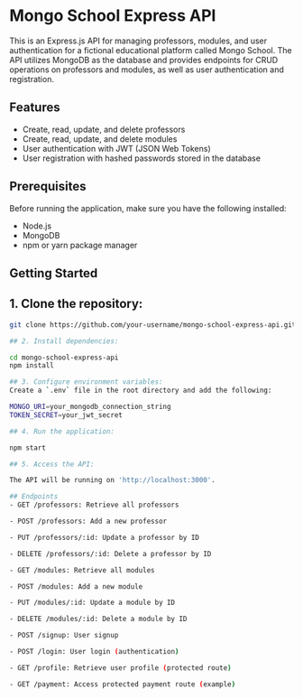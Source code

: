 # Mongo School Express API

This is an Express.js API for managing professors, modules, and user authentication for a fictional educational platform called Mongo School. The API utilizes MongoDB as the database and provides endpoints for CRUD operations on professors and modules, as well as user authentication and registration.

## Features

- Create, read, update, and delete professors
- Create, read, update, and delete modules
- User authentication with JWT (JSON Web Tokens)
- User registration with hashed passwords stored in the database

## Prerequisites

Before running the application, make sure you have the following installed:

- Node.js
- MongoDB
- npm or yarn package manager

## Getting Started

## 1. Clone the repository:

   ```bash
   git clone https://github.com/your-username/mongo-school-express-api.git

## 2. Install dependencies:

cd mongo-school-express-api
npm install

## 3. Configure environment variables:
Create a `.env` file in the root directory and add the following:

MONGO_URI=your_mongodb_connection_string
TOKEN_SECRET=your_jwt_secret

## 4. Run the application:

npm start

## 5. Access the API:

The API will be running on 'http://localhost:3000'.

## Endpoints
- GET /professors: Retrieve all professors

- POST /professors: Add a new professor

- PUT /professors/:id: Update a professor by ID

- DELETE /professors/:id: Delete a professor by ID

- GET /modules: Retrieve all modules

- POST /modules: Add a new module

- PUT /modules/:id: Update a module by ID

- DELETE /modules/:id: Delete a module by ID

- POST /signup: User signup

- POST /login: User login (authentication)

- GET /profile: Retrieve user profile (protected route)

- GET /payment: Access protected payment route (example)

